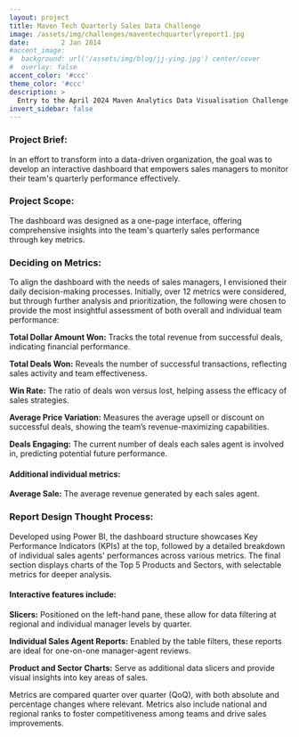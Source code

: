 ```yaml
---
layout: project
title: Maven Tech Quarterly Sales Data Challenge
image: /assets/img/challenges/maventechquarterlyreport1.jpg
date:        2 Jan 2014
#accent_image: 
#  background: url('/assets/img/blog/jj-ying.jpg') center/cover
#  overlay: false
accent_color: '#ccc'
theme_color: '#ccc'
description: >
  Entry to the April 2024 Maven Analytics Data Visualisation Challenge.
invert_sidebar: false
---
```


### Project Brief:

In an effort to transform into a data-driven organization, the goal was to develop an interactive dashboard that empowers sales managers to monitor their team's quarterly performance effectively.


### Project Scope:

The dashboard was designed as a one-page interface, offering comprehensive insights into the team's quarterly sales performance through key metrics.


### Deciding on Metrics:

To align the dashboard with the needs of sales managers, I envisioned their daily decision-making processes. Initially, over 12 metrics were considered, but through further analysis and prioritization, the following were chosen to provide the most insightful assessment of both overall and individual team performance:

**Total Dollar Amount Won:** Tracks the total revenue from successful deals, indicating financial performance.

**Total Deals Won:** Reveals the number of successful transactions, reflecting sales activity and team effectiveness.

**Win Rate:** The ratio of deals won versus lost, helping assess the efficacy of sales strategies.

**Average Price Variation:** Measures the average upsell or discount on successful deals, showing the team’s revenue-maximizing capabilities.

**Deals Engaging:** The current number of deals each sales agent is involved in, predicting potential future performance.

#### Additional individual metrics:

**Average Sale:** The average revenue generated by each sales agent.


### Report Design Thought Process:

Developed using Power BI, the dashboard structure showcases Key Performance Indicators (KPIs) at the top, followed by a detailed breakdown of individual sales agents' performances across various metrics. The final section displays charts of the Top 5 Products and Sectors, with selectable metrics for deeper analysis.

#### Interactive features include:

**Slicers:** Positioned on the left-hand pane, these allow for data filtering at regional and individual manager levels by quarter.

**Individual Sales Agent Reports:** Enabled by the table filters, these reports are ideal for one-on-one manager-agent reviews.

**Product and Sector Charts:** Serve as additional data slicers and provide visual insights into key areas of sales.

Metrics are compared quarter over quarter (QoQ), with both absolute and percentage changes where relevant. Metrics also include national and regional ranks to foster competitiveness among teams and drive sales improvements.

